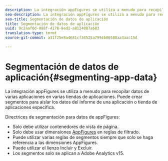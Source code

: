 ```yaml
---
description: La integración appFigures se utiliza a menudo para recopilar datos de varias aplicaciones en varias tiendas de aplicaciones. Puede crear segmentos para aislar los datos del informe de una aplicación o tienda de aplicaciones específica.
seo-description: La integración appFigures se utiliza a menudo para recopilar datos de varias aplicaciones en varias tiendas de aplicaciones. Puede crear segmentos para aislar los datos del informe de una aplicación o tienda de aplicaciones específica.
seo-title: Segmentación de datos de aplicación
title: Segmentación de datos de aplicación
uuid: 9c2aaf0d-088f-4178-8ed1-a8124087a683
translation-type: tm+mt
source-git-commit: a31f25e8a4681cf34525a7994b00580aa3aac15d

---
```



# Segmentación de datos de aplicación{#segmenting-app-data}

La integración appFigures se utiliza a menudo para recopilar datos de varias aplicaciones en varias tiendas de aplicaciones. Puede crear segmentos para aislar los datos del informe de una aplicación o tienda de aplicaciones específica.

Directrices de segmentación para datos de appFigures:

* Solo debe utilizar contenedores de vista de página.
* Solo debe usar dimensiones [AppFigures](../appfigures-overview/appfigures-metrics.md#concept-890b06e6f59e44a7a331ce872f4e1d9c) en reglas de filtrado.
* Puede utilizar varias reglas de segmentos siempre que solo se haga referencia a las dimensiones [](../appfigures-overview/appfigures-metrics.md#concept-890b06e6f59e44a7a331ce872f4e1d9c) AppFigures.
* Puede utilizar el lienzo Incluir y Excluir.
* Los segmentos solo se aplican a Adobe Analytics v15.
